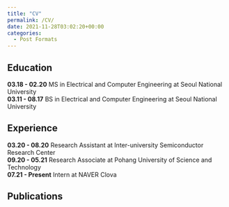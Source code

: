 ```yaml
---
title: "CV"
permalink: /CV/
date: 2021-11-28T03:02:20+00:00
categories:
  - Post Formats
---
```


## Education

**03.18 - 02.20**  MS in Electrical and Computer Engineering at Seoul National University <br/>
**03.11 - 08.17**  BS in Electrical and Computer Engineering at Seoul National University

## Experience

**03.20 - 08.20** Research Assistant at Inter-university Semiconductor Research Center <br/>
**09.20 - 05.21** Research Associate at Pohang University of Science and Technology <br/> 
**07.21 - Present** Intern at NAVER Clova

## Publications

